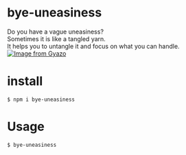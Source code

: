 # bye-uneasiness
Do you have a vague uneasiness?<br>
Sometimes it is like a tangled yarn.<br>
It helps you to untangle it and focus on what you can handle.
<br>
[![Image from Gyazo](https://i.gyazo.com/175302b929f4a687719d48c277cd5429.gif)](https://gyazo.com/175302b929f4a687719d48c277cd5429)

# install
`$ npm i bye-uneasiness`

# Usage
`$ bye-uneasiness`

